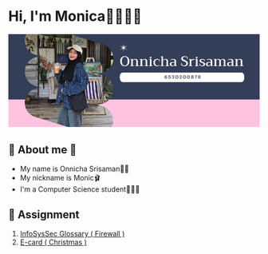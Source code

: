# Hi, I'm Monica👋🏼🧕🏼
![momo.png](./img/pic.png)
## 🎀 About me 🎀
- My name is Onnicha Srisaman💅🏼
- My nickname is Monic🩰
- I'm a Computer Science student👩🏻‍💻

## 📁 Assignment
1. [InfoSysSec Glossary ( Firewall )](firewall.md)
2. [E-card ( Christmas )](e-card.md)

